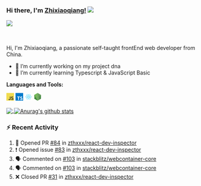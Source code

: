 ### Hi there, I'm [Zhixiaoqiang!](https://zhixiaoqiang.github.io/zhixiaoqiang) <img src="https://media.giphy.com/media/hvRJCLFzcasrR4ia7z/giphy.gif" width="25px">

![](https://komarev.com/ghpvc/?username=zhixiaoqiang&color=green)

<br />

Hi, I'm Zhixiaoqiang, a passionate self-taught frontEnd web developer from China.

- 🔭 I’m currently working on my project dna
- 🌱 I’m currently learning Typescript & JavaScript Basic

**Languages and Tools:**  

<code><img height="20" src="https://raw.githubusercontent.com/github/explore/80688e429a7d4ef2fca1e82350fe8e3517d3494d/topics/javascript/javascript.png"></code>
<code><img height="20" src="https://raw.githubusercontent.com/github/explore/80688e429a7d4ef2fca1e82350fe8e3517d3494d/topics/typescript/typescript.png"></code>
<code><img height="20" src="https://raw.githubusercontent.com/github/explore/80688e429a7d4ef2fca1e82350fe8e3517d3494d/topics/react/react.png"></code>
<code><img height="20" src="https://raw.githubusercontent.com/github/explore/80688e429a7d4ef2fca1e82350fe8e3517d3494d/topics/nodejs/nodejs.png"></code>

<!--- 
  if you have forked this to use on your profile, 
  Change the `github-readme-stats.vercel.app` to `github-readme-stats.vercel.app` 
--->

<!-- Change the `github-readme-stats.vercel.app` to `github-readme-stats.vercel.app`  -->

<!--  *NOTE: Top languages does not indicate my skill level or something like that, it's a github metric of which languages i have the most code on github, it's a new feature of [github-readme-stats](https://github.com/anuraghazra/github-readme-stats)* -->

<a href="https://github.com/zhixiaoqiang/zhixiaoqiang">
  <!-- Change the `github-readme-stats.vercel.app` to `github-readme-stats.vercel.app`  -->
  <img align="center" src="https://github-readme-stats.vercel.app/api/top-langs/?username=zhixiaoqiang&theme=radical" />
</a>
<a href="https://github.com/zhixiaoqiang/zhixiaoqiang">
  <img align="center" src="https://github-readme-stats.vercel.app/api?username=zhixiaoqiang&show_icons=true&theme=radical&line_height=40&count_private=true&include_all_commits=true" alt="Anurag's github stats" />
</a>


### :zap: Recent Activity

<!--START_SECTION:activity-->
1. 💪 Opened PR [#84](https://github.com/zthxxx/react-dev-inspector/pull/84) in [zthxxx/react-dev-inspector](https://github.com/zthxxx/react-dev-inspector)
2. ❗️ Opened issue [#83](https://github.com/zthxxx/react-dev-inspector/issues/83) in [zthxxx/react-dev-inspector](https://github.com/zthxxx/react-dev-inspector)
3. 🗣 Commented on [#103](https://github.com/stackblitz/webcontainer-core/issues/103) in [stackblitz/webcontainer-core](https://github.com/stackblitz/webcontainer-core)
4. 🗣 Commented on [#103](https://github.com/stackblitz/webcontainer-core/issues/103) in [stackblitz/webcontainer-core](https://github.com/stackblitz/webcontainer-core)
5. ❌ Closed PR [#31](https://github.com/zthxxx/react-dev-inspector/pull/31) in [zthxxx/react-dev-inspector](https://github.com/zthxxx/react-dev-inspector)
<!--END_SECTION:activity-->

<!--
<a href="https://github.com/anuraghazra/github-readme-stats">
  <img align="center" src="https://github-readme-stats.vercel.app/api/pin/?username=zhixiaoqiang&repo=github-readme-stats&theme=radical" />
</a>    
<a href="https://github.com/anuraghazra/anuraghazra.github.io">
  <img align="center" src="https://github-readme-stats.vercel.app/api/pin/?username=zhixiaoqiang&repo=anuraghazra.github.io&theme=radical" />
</a>
 -->
